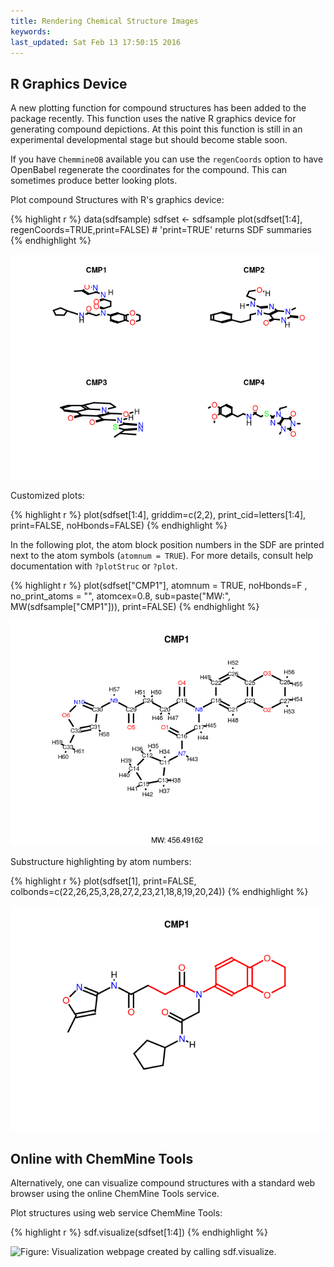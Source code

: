 ```yaml
---
title: Rendering Chemical Structure Images
keywords: 
last_updated: Sat Feb 13 17:50:15 2016
---
```


## R Graphics Device

A new plotting function for compound structures has been added to the
package recently. This function uses the native R graphics device for
generating compound depictions. At this point this function is still in
an experimental developmental stage but should become stable soon.  

If you have `ChemmineOB` available you can use the `regenCoords`
option to have OpenBabel regenerate the coordinates for the compound.
This can sometimes produce better looking plots.

Plot compound Structures with R's graphics device: 

{% highlight r %}
 data(sdfsample)
 sdfset <- sdfsample
 plot(sdfset[1:4], regenCoords=TRUE,print=FALSE) # 'print=TRUE' returns SDF summaries
{% endhighlight %}

![](ChemmineR_images/plotstruct2-1.png)


Customized plots: 

{% highlight r %}
 plot(sdfset[1:4], griddim=c(2,2), print_cid=letters[1:4], print=FALSE, 
		noHbonds=FALSE) 
{% endhighlight %}


In the following plot, the atom block position numbers in the SDF are
printed next to the atom symbols (`atomnum = TRUE`). For
more details, consult help documentation with
`?plotStruc` or `?plot`. 

{% highlight r %}
 plot(sdfset["CMP1"], atomnum = TRUE, noHbonds=F , no_print_atoms = "",
	  	atomcex=0.8, sub=paste("MW:", MW(sdfsample["CMP1"])), print=FALSE) 
{% endhighlight %}

![](ChemmineR_images/plotstruct3-1.png)


Substructure highlighting by atom numbers: 

{% highlight r %}
 plot(sdfset[1], print=FALSE, colbonds=c(22,26,25,3,28,27,2,23,21,18,8,19,20,24)) 
{% endhighlight %}

![](ChemmineR_images/plotstruct4-1.png)


## Online with ChemMine Tools

Alternatively, one can visualize compound structures with a standard web
browser using the online ChemMine Tools service.

Plot structures using web service ChemMine Tools: 

{% highlight r %}
 sdf.visualize(sdfset[1:4]) 
{% endhighlight %}

![Figure: Visualization webpage created by calling
`sdf.visualize`.](visualizescreenshot-small.png )


